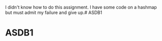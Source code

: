 I didn't know how to do this assignment. I have some code on a hashmap
but must admit my failure and give up.# ASDB1
# ASDB1
